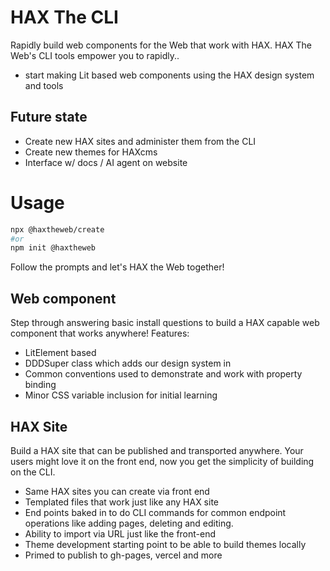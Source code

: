 # HAX The CLI
Rapidly build web components for the Web that work with HAX. HAX The Web's CLI tools empower you to rapidly..
- start making Lit based web components using the HAX design system and tools

## Future state
- Create new HAX sites and administer them from the CLI
- Create new themes for HAXcms
- Interface w/ docs / AI agent on website

# Usage

```bash
npx @haxtheweb/create
#or
npm init @haxtheweb
```

Follow the prompts and let's HAX the Web together!

## Web component

Step through answering basic install questions to build a HAX capable web component that works anywhere! Features:
- LitElement based
- DDDSuper class which adds our design system in
- Common conventions used to demonstrate and work with property binding
- Minor CSS variable inclusion for initial learning

## HAX Site

Build a HAX site that can be published and transported anywhere. Your users might love it on the front end, now you get the simplicity of building on the CLI.
- Same HAX sites you can create via front end
- Templated files that work just like any HAX site
- End points baked in to do CLI commands for common endpoint operations like adding pages, deleting and editing.
- Ability to import via URL just like the front-end
- Theme development starting point to be able to build themes locally
- Primed to publish to gh-pages, vercel and more
